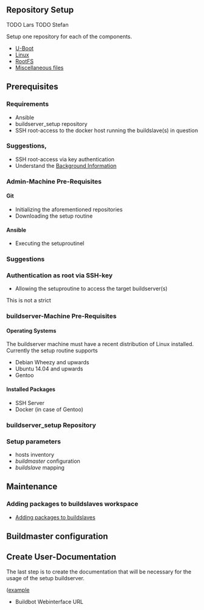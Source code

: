 ## Repository Setup
TODO Lars
TODO Stefan

Setup one repository for each of the components. 

* [U-Boot](uboot)
* [Linux](linux)
* [RootFS](roofs)
* [Miscellaneous files](misc)

## Prerequisites
### Requirements
* Ansible
* buildserver_setup repository
* SSH root-access to the docker host running the buildslave(s) in question

### Suggestions,
* SSH root-access via key authentication
* Understand the [Background Information](../background/background.md)


### Admin-Machine Pre-Requisites
#### Git
* Initializing the aforementioned repositories
* Downloading the setup routine
#### Ansible
* Executing the setuproutinel

### Suggestions
### Authentication as root via SSH-key
* Allowing the setuproutine to access the target buildserver(s)

This is not a strict
  

### buildserver-Machine Pre-Requisites
#### Operating Systems
The buildserver machine must have a recent distribution of Linux installed.
Currently the setup routine supports
* Debian Wheezy and upwards
* Ubuntu 14.04 and upwards
* Gentoo

#### Installed Packages
* SSH Server
* Docker (in case of Gentoo)

### buildserver_setup Repository

### Setup parameters
* hosts inventory
* *buildmaster* configuration
* *buildslave* mapping

## Maintenance
### Adding packages to buildslaves workspace
* [Adding packages to buildslaves](customization/buildslaves-add-packages.md)


## Buildmaster configuration




## Create User-Documentation
The last step is to create the documentation that will be necessary for the
usage of the setup buildserver.

([example](examples/user-documentation-HTWG.md)
* Buildbot Webinterface URL
